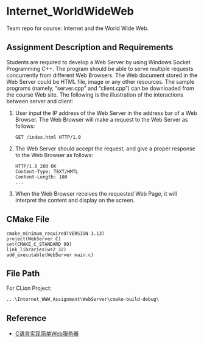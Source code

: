# Internet_WorldWideWeb
Team repo for course: Internet and the World Wide Web.

## Assignment Description and Requirements
Students are required to develop a Web Server by using Windows Socket
Programming C++. The program should be able to serve multiple requests
concurrently from different Web Browsers. The Web document stored in the Web
Server could be HTML file, image or any other resources. The sample programs
(namely, “server.cpp” and “client.cpp”) can be downloaded from the course Web site.
The following is the illustration of the interactions between server and client:
1. User input the IP address of the Web Server in the address bar of a Web Browser. 
   The Web Browser will make a request to the Web Server as follows:
   ```
   GET /index.html HTTP/1.0
   ```
2. The Web Server should accept the request, and give a proper response to the Web Browser as follows:
   ```
   HTTP/1.0 200 OK
   Content-Type: TEXT/HMTL
   Content-Length: 100
   ...
   ```
3. When the Web Browser receives the requested Web Page, it will interpret the content and display on the screen.

## CMake File
   ```
   cmake_minimum_required(VERSION 3.13)
   project(WebServer C)
   set(CMAKE_C_STANDARD 99)
   link_libraries(ws2_32)
   add_executable(WebServer main.c)
   ```

## File Path
   For CLion Project: 
   ```
   ...\Internet_WWW_Assignment\WebServer\cmake-build-debug\
   ```

## Reference
   - [C语言实现简单Web服务器](https://www.jianshu.com/p/592b631e1ff1)
